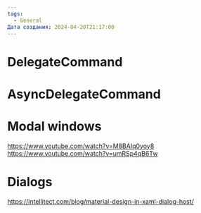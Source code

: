 ```yaml
---
tags:
  - General
Дата создания: 2024-04-20T21:17:00
---
```

# DelegateCommand


# AsyncDelegateCommand


# Modal windows

https://www.youtube.com/watch?v=M8BAIq0yoy8
https://www.youtube.com/watch?v=umRSp4qB6Tw


# Dialogs

https://intellitect.com/blog/material-design-in-xaml-dialog-host/